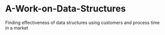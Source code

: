 # A-Work-on-Data-Structures
Finding effectiveness of data structures using customers and process time in a market
